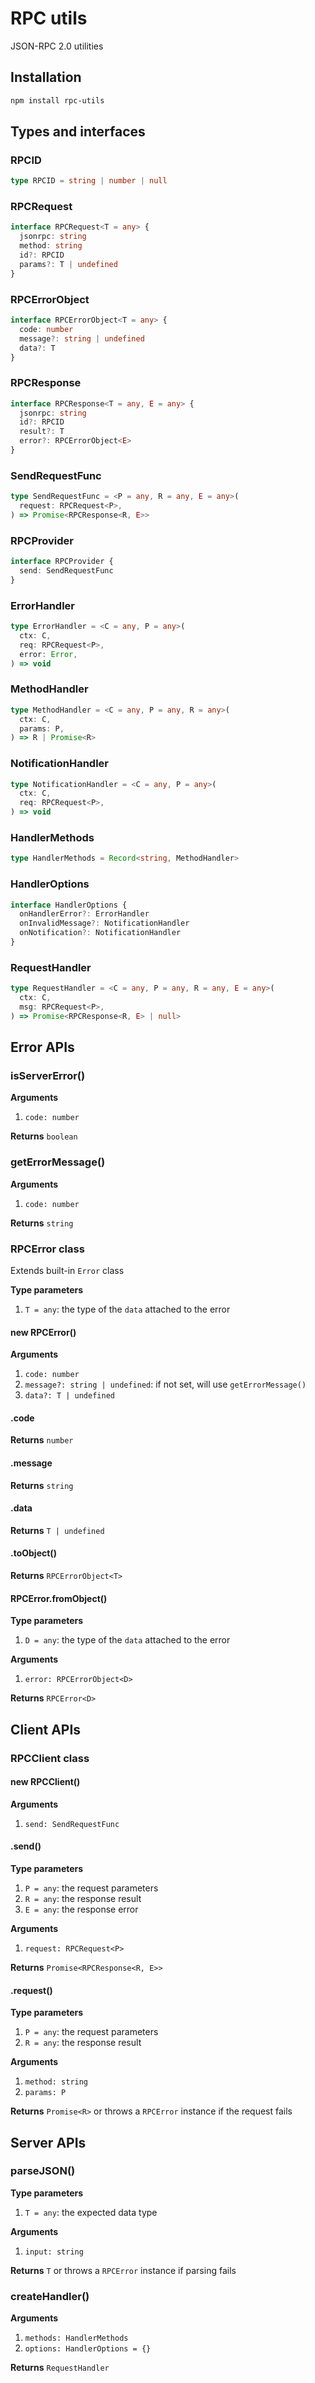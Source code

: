 # RPC utils

JSON-RPC 2.0 utilities

## Installation

```sh
npm install rpc-utils
```

## Types and interfaces

### RPCID

```ts
type RPCID = string | number | null
```

### RPCRequest

```ts
interface RPCRequest<T = any> {
  jsonrpc: string
  method: string
  id?: RPCID
  params?: T | undefined
}
```

### RPCErrorObject

```ts
interface RPCErrorObject<T = any> {
  code: number
  message?: string | undefined
  data?: T
}
```

### RPCResponse

```ts
interface RPCResponse<T = any, E = any> {
  jsonrpc: string
  id?: RPCID
  result?: T
  error?: RPCErrorObject<E>
}
```

### SendRequestFunc

```ts
type SendRequestFunc = <P = any, R = any, E = any>(
  request: RPCRequest<P>,
) => Promise<RPCResponse<R, E>>
```

### RPCProvider

```ts
interface RPCProvider {
  send: SendRequestFunc
}
```

### ErrorHandler

```ts
type ErrorHandler = <C = any, P = any>(
  ctx: C,
  req: RPCRequest<P>,
  error: Error,
) => void
```

### MethodHandler

```ts
type MethodHandler = <C = any, P = any, R = any>(
  ctx: C,
  params: P,
) => R | Promise<R>
```

### NotificationHandler

```ts
type NotificationHandler = <C = any, P = any>(
  ctx: C,
  req: RPCRequest<P>,
) => void
```

### HandlerMethods

```ts
type HandlerMethods = Record<string, MethodHandler>
```

### HandlerOptions

```ts
interface HandlerOptions {
  onHandlerError?: ErrorHandler
  onInvalidMessage?: NotificationHandler
  onNotification?: NotificationHandler
}
```

### RequestHandler

```ts
type RequestHandler = <C = any, P = any, R = any, E = any>(
  ctx: C,
  msg: RPCRequest<P>,
) => Promise<RPCResponse<R, E> | null>
```

## Error APIs

### isServerError()

**Arguments**

1. `code: number`

**Returns** `boolean`

### getErrorMessage()

**Arguments**

1. `code: number`

**Returns** `string`

### RPCError class

Extends built-in `Error` class

**Type parameters**

1. `T = any`: the type of the `data` attached to the error

#### new RPCError()

**Arguments**

1. `code: number`
1. `message?: string | undefined`: if not set, will use `getErrorMessage()`
1. `data?: T | undefined`

#### .code

**Returns** `number`

#### .message

**Returns** `string`

#### .data

**Returns** `T | undefined`

#### .toObject()

**Returns** `RPCErrorObject<T>`

#### RPCError.fromObject()

**Type parameters**

1. `D = any`: the type of the `data` attached to the error

**Arguments**

1. `error: RPCErrorObject<D>`

**Returns** `RPCError<D>`

## Client APIs

### RPCClient class

#### new RPCClient()

**Arguments**

1. `send: SendRequestFunc`

#### .send()

**Type parameters**

1. `P = any`: the request parameters
1. `R = any`: the response result
1. `E = any`: the response error

**Arguments**

1. `request: RPCRequest<P>`

**Returns** `Promise<RPCResponse<R, E>>`

#### .request()

**Type parameters**

1. `P = any`: the request parameters
1. `R = any`: the response result

**Arguments**

1. `method: string`
1. `params: P`

**Returns** `Promise<R>` or throws a `RPCError` instance if the request fails

## Server APIs

### parseJSON()

**Type parameters**

1. `T = any`: the expected data type

**Arguments**

1. `input: string`

**Returns** `T` or throws a `RPCError` instance if parsing fails

### createHandler()

**Arguments**

1. `methods: HandlerMethods`
1. `options: HandlerOptions = {}`

**Returns** `RequestHandler`
